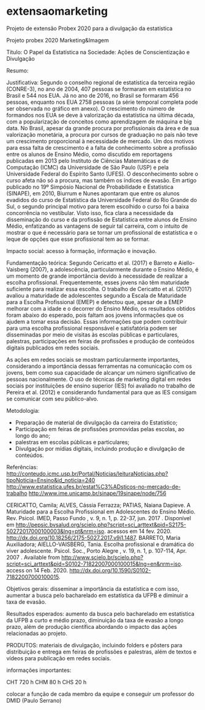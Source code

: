 # extensaomarketing
Projeto de extensão Probex 2020 para a divulgação da estatística 

Projeto probex 2020 Marketing&Imagem

Título: O Papel da Estatística na Sociedade: Ações de Conscientização e Divulgação

Resumo:

Justificativa: Segundo o conselho regional de estatística da terceira região (CONRE-3), no ano de 2004, 407 pessoas se formaram em estatística no Brasil e 544 nos EUA. Já no ano de 2016, no Brasil se formaram 456 pessoas, enquanto nos EUA 2758 pessoas (a série temporal completa pode ser observada no gráfico em anexo). O crescimento do número de formandos nos EUA se deve à valorização da estatística na última década, com a popularização de conceitos como aprendizagem de máquina e big data. No Brasil, apesar da grande procura por profissionais da área e de sua valorização monetária, a procura por cursos de graduação no país não teve um crescimento proporcional à necessidade de mercado. Um dos motivos para essa falta de crescimento é a falta de conhecimento sobre a profissão entre os alunos de Ensino Médio, como discutido em reportagens publicadas em 2013 pelo Instituto de Ciências Matemáticas e de Computação (ICMC) da Universidade de São Paulo (USP) e pela Universidade Federal do Espírito Santo (UFES). O desconhecimento sobre o curso afeta não só a procura, mas também os índices de evasão. Em artigo publicado no 19º Simpósio Nacional de Probabilidade e Estatística (SINAPE), em 2010, Biurrum e Nunes apontaram que entre os alunos evadidos do curso de Estatística da Universidade Federal do Rio Grande do Sul, o segundo principal motivo para terem escolhido o curso foi a baixa concorrência no vestibular. Visto isso, fica clara a necessidade da disseminação do curso e da profissão de Estatística entre alunos de Ensino Médio, enfatizando as vantagens de seguir tal carreira, com o intuito de mostrar o que é necessário para se tornar um profissional de estatística e o leque de opções que esse profissional tem ao se formar.

Impacto social: acesso à formação, informação e inovação.

Fundamentação teórica: Segundo Cericatto et al. (2017) e Barreto e Aiello-Vaisberg (2007), a adolescência, particularmente durante o Ensino Médio, é um momento de grande importância devido à necessidade de realizar a escolha profissional. Frequentemente, esses jovens não têm maturidade suficiente para realizar essa escolha. O trabalho de Cericatto et al. (2017) avaliou a maturidade de adolescentes segundo a Escala de Maturidade para a Escolha Profissional (EMEP) e detectou que, apesar de a EMEP melhorar com a idade e o decorrer do Ensino Médio, os resultados obtidos foram abaixo do esperado, pois faltam aos jovens informações que os ajudem a tomar essa decisão. Essas informações que podem contribuir para uma escolha profissional responsável e satisfatória podem ser disseminadas por meio de visitas às escolas públicas e particulares, palestras, participações em feiras de profissões e produção de conteúdos digitais publicados em redes sociais.   

As ações em redes sociais se mostram particularmente importantes, considerando a importância dessas ferramentas na comunicação com os jovens, bem como sua capacidade de alcançar um número significativo de pessoas nacionalmente. O uso de técnicas de marketing digital em redes sociais por instituições de ensino superior (IES) foi avaliado no trabalho de Pereira et al. (2012) e considerando fundamental para que as IES consigam se comunicar com seu público-alvo.

Metodologia:
 - Preparação de material de divulgação da carreira do Estatístico;
 - Participação em feiras de profissões promovidas pelas escolas, ao longo do ano; 
 - palestras em escolas públicas e particulares;
 - Divulgação por mídias digitais, incluindo produção e divulgação de conteúdos.


Referências:
http://conteudo.icmc.usp.br/Portal/Noticias/leituraNoticias.php?tipoNoticia=Ensino&id_noticia=240
http://www.estatistica.ufes.br/estat%C3%ADsticos-no-mercado-de-trabalho
http://www.ime.unicamp.br/sinape/19sinape/node/756

CERICATTO, Camila; ALVES, Cássia Ferrazza; PATIAS, Naiana Dapieve. A Maturidade para a Escolha Profissional em Adolescentes do Ensino Médio. Rev. Psicol. IMED,  Passo Fundo ,  v. 9, n. 1, p. 22-37, jun.  2017 .   Disponível em <http://pepsic.bvsalud.org/scielo.php?script=sci_arttext&pid=S2175-50272017000100003&lng=pt&nrm=iso>. acessos em  14  fev.  2020.  http://dx.doi.org/10.18256/2175-5027.2017.v9i1.1487.
BARRETO, Maria Auxiliadora; AIELLO-VAISBERG, Tania. Escolha profissional e dramática do viver adolescente. Psicol. Soc.,  Porto Alegre ,  v. 19, n. 1, p. 107-114,  Apr.  2007 .   Available from <http://www.scielo.br/scielo.php?script=sci_arttext&pid=S0102-71822007000100015&lng=en&nrm=iso>. access on  14  Feb.  2020.  http://dx.doi.org/10.1590/S0102-71822007000100015.

Objetivos gerais: disseminar a importância da estatística e com isso, aumentar a busca pelo bacharelado em estatística da UFPB e diminuir a taxa de evasão.

Resultados esperados: aumento da busca pelo bacharelado em estatística da UFPB a curto e médio prazo, diminuição da taxa de evasão a longo prazo, além de produção científica abordando o impacto das ações relacionadas ao projeto.


PRODUTOS: materiais de divulgação, incluindo folders e pôsters para distribuição e entrega em feiras de profissões e palestras, além de textos e vídeos para publicação em redes sociais.



informações importantes:

CHT 720 h
CHM 80 h
CHS 20 h

colocar a função de cada membro da equipe e conseguir um professor do DMID (Paulo Serrano)




